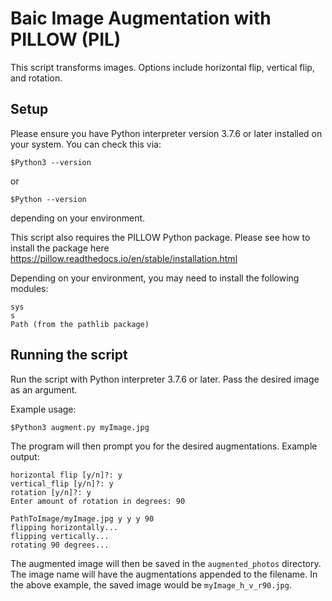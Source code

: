 # Baic Image Augmentation with PILLOW (PIL)
This script transforms images. Options include horizontal flip, vertical flip, and rotation.

## Setup
Please ensure you have Python interpreter version 3.7.6 or later installed on your system. You can check this via:
```
$Python3 --version
```
or
```
$Python --version
```
depending on your environment.

This script also requires the PILLOW Python package. Please see how to install the package here
https://pillow.readthedocs.io/en/stable/installation.html

Depending on your environment, you may need to install the following modules:
```
sys
s
Path (from the pathlib package)
```


## Running the script
Run the script with Python interpreter 3.7.6 or later.
Pass the desired image as an argument.

Example usage:
```
$Python3 augment.py myImage.jpg
```

The program will then prompt you for the desired augmentations.
Example output:
```
horizontal flip [y/n]?: y
vertical_flip [y/n]?: y
rotation [y/n]?: y 
Enter amount of rotation in degrees: 90

PathToImage/myImage.jpg y y y 90
flipping horizontally...
flipping vertically...
rotating 90 degrees...
```

The augmented image will then be saved in the `augmented_photos` directory. The image name will have the augmentations appended to the filename. In the above example, the saved image would be `myImage_h_v_r90.jpg`.